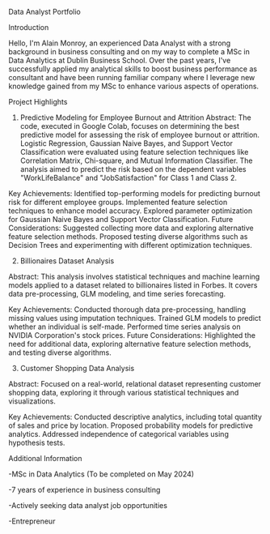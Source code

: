 
Data Analyst Portfolio


Introduction

Hello, I'm Alain Monroy, an experienced Data Analyst with a strong background in business consulting and on my way to complete a MSc in Data Analytics at Dublin Business School. Over the past years, I've successfully applied my analytical skills to boost business performance as consultant and have been running familiar company where I leverage new knowledge gained from my MSc to enhance various aspects of operations.

Project Highlights

1. Predictive Modeling for Employee Burnout and Attrition
Abstract:
The code, executed in Google Colab, focuses on determining the best predictive model for assessing the risk of employee burnout or attrition. Logistic Regression, Gaussian Naive Bayes, and Support Vector Classification were evaluated using feature selection techniques like Correlation Matrix, Chi-square, and Mutual Information Classifier. The analysis aimed to predict the risk based on the dependent variables "WorkLifeBalance" and "JobSatisfaction" for Class 1 and Class 2.

Key Achievements:
Identified top-performing models for predicting burnout risk for different employee groups.
Implemented feature selection techniques to enhance model accuracy.
Explored parameter optimization for Gaussian Naive Bayes and Support Vector Classification.
Future Considerations:
Suggested collecting more data and exploring alternative feature selection methods.
Proposed testing diverse algorithms such as Decision Trees and experimenting with different optimization techniques.

2. Billionaires Dataset Analysis

Abstract:
This analysis involves statistical techniques and machine learning models applied to a dataset related to billionaires listed in Forbes. It covers data pre-processing, GLM modeling, and time series forecasting.

Key Achievements:
Conducted thorough data pre-processing, handling missing values using imputation techniques.
Trained GLM models to predict whether an individual is self-made.
Performed time series analysis on NVIDIA Corporation's stock prices.
Future Considerations:
Highlighted the need for additional data, exploring alternative feature selection methods, and testing diverse algorithms.

3. Customer Shopping Data Analysis

Abstract:
Focused on a real-world, relational dataset representing customer shopping data, exploring it through various statistical techniques and visualizations.

Key Achievements:
Conducted descriptive analytics, including total quantity of sales and price by location.
Proposed probability models for predictive analytics.
Addressed independence of categorical variables using hypothesis tests.

Additional Information

-MSc in Data Analytics (To be completed on May 2024)

-7 years of experience in business consulting

-Actively seeking data analyst job opportunities

-Entrepreneur

